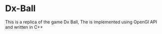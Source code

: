 # Dx-Ball
This is a replica of the game Dx Ball, The is implemented using OpenGl API and written in C++
